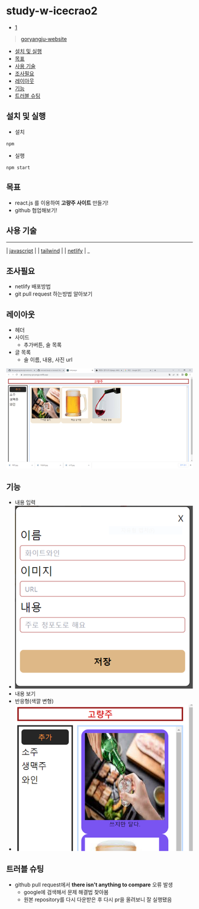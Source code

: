 # study-w-icecrao2

- [1](1.md)

> [goryangju-website](https://jaewoong-goryangju.netlify.app/)

- [설치 및 실행](#설치-및-실행)
- [목표](#목표)
- [사용 기술](#사용-기술)
- [조사필요](#조사필요)
- [레이아웃](#레이아웃)
- [기능](#기능)
- [트러블 슈팅](#트러블-슈팅)

## 설치 및 실행

- 설치

```shell
npm
```

- 실행

```shell
npm start
```

## 목표

- react.js 를 이용하여 **고량주 사이트** 만들기!
- github 협업해보기!

## 사용 기술
 _________________________________________________________________
| [javascript](https://javascript.info/js)                        |
| [tailwind](https://tailwindcss.com/)                            |
| [netlify](https://www.netlify.com//)                            |
 _

## 조사필요

- netlify 배포방법
- git pull request 하는방법 알아보기

## 레이아웃

- 헤더
- 사이드
    - 추가버튼, 술 목록
- 글 목록
    - 술 이름, 내용, 사진 url

![레이아웃](/public/img/page.PNG)

## 기능

- 내용 입력
- ![mordal](/public/img/mordal.PNG)
- 내용 보기
- 반응형(색깔 변형) 
- ![color](/public/img/responsible.PNG)

## 트러블 슈팅

- github pull request에서 **there isn't anything to compare** 오류 발생
    - google에 검색해서 문제 해결법 찾아봄
    - 원본 repository를 다시 다운받은 후 다시 pr을 올려보니 잘 실행됐음
